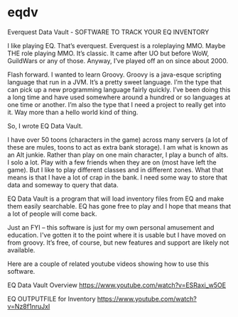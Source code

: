 # eqdv
Everquest Data Vault - SOFTWARE TO TRACK YOUR EQ INVENTORY

I like playing EQ. That’s everquest. Everquest is a roleplaying MMO. Maybe THE role playing MMO. It’s classic. It came after UO but before WoW, GuildWars or any of those. Anyway, I’ve played off an on since about 2000.

Flash forward. I wanted to learn Groovy. Groovy is a java-esque scripting language that run in a JVM. It’s a pretty sweet language. I’m the type that can pick up a new programming language fairly quickly. I’ve been doing this a long time and have used somewhere around a hundred or so languages at one time or another. I’m also the type that I need a project to really get into it. Way more than a hello world kind of thing.

So, I wrote EQ Data Vault.

I have over 50 toons (characters in the game) across many servers (a lot of these are mules, toons to act as extra bank storage). I am what is known as an Alt junkie. Rather than play on one main character, I play a bunch of alts. I solo a lot. Play with a few friends when they are on (most have left the game). But I like to play different classes and in different zones. What that means is that I have a lot of crap in the bank. I need some way to store that data and someway to query that data.

EQ Data Vault is a program that will load inventory files from EQ and make them easily searchable. EQ has gone free to play and I hope that means that a lot of people will come back.

Just an FYI – this software is just for my own personal amusement and education. I've gotten it to the point where it is usable but I have moved on from groovy. It’s free, of course, but new features and support are likely not available.

Here are a couple of related youtube videos showing how to use this software.

EQ Data Vault Overview https://www.youtube.com/watch?v=ESRaxi_w5OE

EQ OUTPUTFILE for Inventory https://www.youtube.com/watch?v=Nz8f1nruJxI
